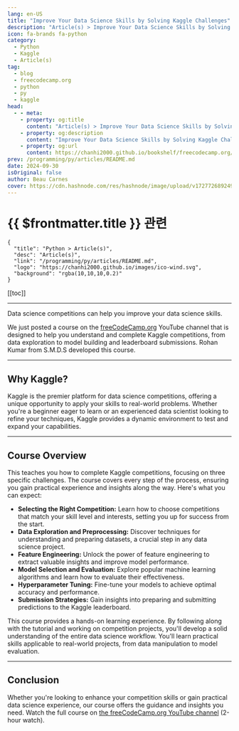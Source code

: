 ```yaml
---
lang: en-US
title: "Improve Your Data Science Skills by Solving Kaggle Challenges"
description: "Article(s) > Improve Your Data Science Skills by Solving Kaggle Challenges"
icon: fa-brands fa-python
category:
  - Python
  - Kaggle
  - Article(s)
tag:
  - blog
  - freecodecamp.org
  - python
  - py
  - kaggle
head:
  - - meta:
    - property: og:title
      content: "Article(s) > Improve Your Data Science Skills by Solving Kaggle Challenges"
    - property: og:description
      content: "Improve Your Data Science Skills by Solving Kaggle Challenges"
    - property: og:url
      content: https://chanhi2000.github.io/bookshelf/freecodecamp.org/improve-your-data-science-skills-by-solving-kaggle-challenges.html
prev: /programming/py/articles/README.md
date: 2024-09-30
isOriginal: false
author: Beau Carnes
cover: https://cdn.hashnode.com/res/hashnode/image/upload/v1727726892494/958dce2c-ac80-4bee-87a3-fb8fd5bd2aef.jpeg
---
```


# {{ $frontmatter.title }} 관련

```component VPCard
{
  "title": "Python > Article(s)",
  "desc": "Article(s)",
  "link": "/programming/py/articles/README.md",
  "logo": "https://chanhi2000.github.io/images/ico-wind.svg",
  "background": "rgba(10,10,10,0.2)"
}
```

[[toc]]

---

<SiteInfo
  name="Improve Your Data Science Skills by Solving Kaggle Challenges"
  desc="Data science competitions can help you improve your data science skills. We just posted a course on the freeCodeCamp.org YouTube channel that is designed to help you understand and complete Kaggle competitions, from data exploration to model building..."
  url="https://freecodecamp.org/news/improve-your-data-science-skills-by-solving-kaggle-challenges/"
  logo="https://cdn.freecodecamp.org/universal/favicons/favicon.ico"
  preview="https://cdn.hashnode.com/res/hashnode/image/upload/v1727726892494/958dce2c-ac80-4bee-87a3-fb8fd5bd2aef.jpeg"/>

Data science competitions can help you improve your data science skills.

We just posted a course on the [<FontIcon icon="fa-brands fa-free-code-camp"/>freeCodeCamp.org](http://freeCodeCamp.org) YouTube channel that is designed to help you understand and complete Kaggle competitions, from data exploration to model building and leaderboard submissions. Rohan Kumar from S.M.D.S developed this course.

---

## Why Kaggle?

Kaggle is the premier platform for data science competitions, offering a unique opportunity to apply your skills to real-world problems. Whether you're a beginner eager to learn or an experienced data scientist looking to refine your techniques, Kaggle provides a dynamic environment to test and expand your capabilities.

---

## Course Overview

This teaches you how to complete Kaggle competitions, focusing on three specific challenges. The course covers every step of the process, ensuring you gain practical experience and insights along the way. Here's what you can expect:

- **Selecting the Right Competition:** Learn how to choose competitions that match your skill level and interests, setting you up for success from the start.
- **Data Exploration and Preprocessing:** Discover techniques for understanding and preparing datasets, a crucial step in any data science project.
- **Feature Engineering:** Unlock the power of feature engineering to extract valuable insights and improve model performance.
- **Model Selection and Evaluation:** Explore popular machine learning algorithms and learn how to evaluate their effectiveness.
- **Hyperparameter Tuning:** Fine-tune your models to achieve optimal accuracy and performance.
- **Submission Strategies:** Gain insights into preparing and submitting predictions to the Kaggle leaderboard.

This course provides a hands-on learning experience. By following along with the tutorial and working on competition projects, you'll develop a solid understanding of the entire data science workflow. You'll learn practical skills applicable to real-world projects, from data manipulation to model evaluation.

---

## Conclusion

Whether you're looking to enhance your competition skills or gain practical data science experience, our course offers the guidance and insights you need. Watch the full course on [<FontIcon icon="fa-brands fa-youtube"/>the freeCodeCamp.org YouTube channel](https://youtu.be/BV03sQ0srcU) (2-hour watch).

<VidStack src="youtube/BV03sQ0srcU" />

